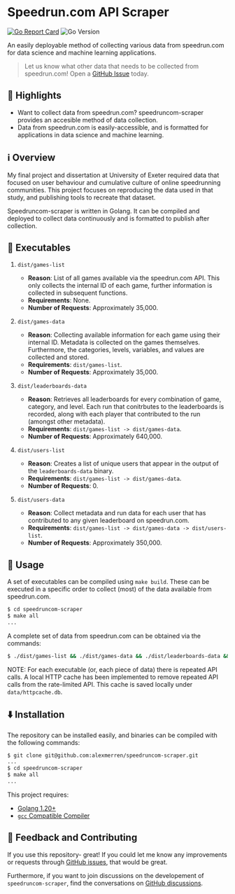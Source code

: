 # Speedrun.com API Scraper

[![Go Report Card](https://goreportcard.com/badge/github.com/alexmerren/speedruncom-scraper)](https://goreportcard.com/report/github.com/alexmerren/speedruncom-scraper)
![Go Version](https://img.shields.io/badge/go%20version-%3E=1.20-61CFDD.svg?style=flat-square)

An easily deployable method of collecting various data from speedrun.com for data science and machine learning applications.

> Let us know what other data that needs to be collected from speedrun.com! Open a [GitHub Issue](https://github.com/alexmerren/speedruncom-scraper/issues) today.

## 🌟 Highlights

 - Want to collect data from speedrun.com? speedruncom-scraper provides an accesible method of data collection.
 - Data from speedrun.com is easily-accessible, and is formatted for applications in data science and machine learning.

## ℹ️  Overview

My final project and dissertation at University of Exeter required data that focused on user behaviour and cumulative culture of online speedrunning communities. This project focuses on reproducing the data used in that study, and publishing tools to recreate that dataset.

Speedruncom-scraper is written in Golang. It can be compiled and deployed to collect data continuously and is formatted to publish after collection.

## 💨 Executables

 1. `dist/games-list`

    * **Reason**: List of all games available via the speedrun.com API. This only collects the internal ID of each game, further information is collected in subsequent functions.
    * **Requirements**: None.
    * **Number of Requests**: Approximately 35,000.

 2. `dist/games-data`

    * **Reason**: Collecting available information for each game using their internal ID. Metadata is collected on the games themselves. Furthermore, the categories, levels, variables, and values are collected and stored.
    * **Requirements**: `dist/games-list`.
    * **Number of Requests**: Approximately 35,000.

 3. `dist/leaderboards-data`

    * **Reason**: Retrieves all leaderboards for every combination of game, category, and level. Each run that conitrbutes to the leaderboards is recorded, along with each player that contributed to the run (amongst other metadata).
    * **Requirements**: `dist/games-list -> dist/games-data`.
    * **Number of Requests**: Approximately 640,000.

 4. `dist/users-list`

    * **Reason**: Creates a list of unique users that appear in the output of the `leaderboards-data` binary.
    * **Requirements**: `dist/games-list -> dist/games-data`.
    * **Number of Requests**: 0.

 5. `dist/users-data`

    * **Reason**: Collect metadata and run data for each user that has contributed to any given leaderboard on speedrun.com.
    * **Requirements**: `dist/games-list -> dist/games-data -> dist/users-list`.
    * **Number of Requests**: Approximately 350,000.

## 🚀 Usage

A set of executables can be compiled using `make build`. These can be executed in a specific order to collect (most) of the data available from speedrun.com.

```bash
$ cd speedruncom-scraper
$ make all
...
```

A complete set of data from speedrun.com can be obtained via the commands:

```bash
$ ./dist/games-list && ./dist/games-data && ./dist/leaderboards-data && ./dist/users-list && ./dist/users-data 
```

NOTE: For each executable (or, each piece of data) there is repeated API calls. A local HTTP cache has been implemented to remove repeated API calls from the rate-limited API. This cache is saved locally under `data/httpcache.db`.

## ⬇️  Installation

The repository can be installed easily, and binaries can be compiled with the following commands:

```bash
$ git clone git@github.com:alexmerren/speedruncom-scraper.git
...
$ cd speedruncom-scraper
$ make all
...
```

This project requires:

 * [Golang 1.20+](https://go.dev/dl/)
 * [`gcc` Compatible Compiler](https://gcc.gnu.org)

## 💭 Feedback and Contributing

If you use this repository- great! If you could let me know any improvements or requests through [GitHub issues](https://github.com/alexmerren/speedruncom-scraper/issues), that would be great.

Furthermore, if you want to join discussions on the developement of `speedruncom-scraper`, find the conversations on [GitHub discussions](https://github.com/alexmerren/speedruncom-scraper/discussions).

